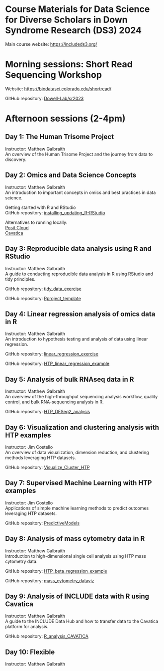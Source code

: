 # Course Materials for Data Science for Diverse Scholars in Down Syndrome Research (DS3) 2024  
<!-- Course Description: -->
Main course website: https://includeds3.org/
<!-- Any other info/links here? -->

# Morning sessions: Short Read Sequencing Workshop
Website: https://biodatasci.colorado.edu/shortread/

GitHub repository: [Dowell-Lab/sr2023](https://github.com/Dowell-Lab/sr2023)

<!-- This content will not appear in the rendered Markdown -->
<!-- Add brief summary/sentence for each day? -->
<!-- Add links to slides for each day -->
<!-- Add numbers or day labels to each heading? -->

# Afternoon sessions (2-4pm)

## Day 1: The Human Trisome Project 
Instructor: Matthew Galbraith  
An overview of the Human Trisome Project and the journey from data to discovery.  
<!-- Slides: Add links to slides for each day? -->

## Day 2: Omics and Data Science Concepts
Instructor: Matthew Galbraith  
An introduction to important concepts in omics and best practices in data science.  
<!-- Slides: Add links to slides for each day? -->

Getting started with R and RStudio  
GitHub repository: [installing_updating_R-RStudio](https://github.com/DS3-2024/installing_updating_R-RStudio)

Alternatives to running locally:  
[Posit Cloud](https://posit.cloud/)  
[Cavatica](https://www.cavatica.org/)

## Day 3: Reproducible data analysis using R and RStudio
Instructor: Matthew Galbraith  
A guide to conducting reproducible data analysis in R using RStudio and tidy principles.  
<!-- Slides: Add links to slides for each day? -->

GitHub repository: [tidy_data_exercise](https://github.com/DS3-2024/tidy_data_exercise)

GitHub repository: [Rproject_template](https://github.com/DS3-2024/Rproject_template)

## Day 4: Linear regression analysis of omics data in R
Instructor: Matthew Galbraith  
An introduction to hypothesis testing and analysis of data using linear regression.  
<!-- Slides: Add links to slides for each day? -->

GitHub repository: [linear_regression_exercise](https://github.com/DS3-2024/linear_regression_exercise)

GitHub repository: [HTP_linear_regression_example](https://github.com/DS3-2024/HTP_linear_regression_example)

## Day 5: Analysis of bulk RNAseq data in R 
Instructor: Matthew Galbraith  
An overview of the high-throughput sequencing analysis workflow, quality control, and bulk RNA-sequencing analysis in R.  
<!-- Slides: Add links to slides for each day? -->

GitHub repository: [HTP_DESeq2_analysis](https://github.com/DS3-2024/HTP_DESeq2_analysis)

## Day 6: Visualization and clustering analysis with HTP examples 
Instructor: Jim Costello   
An overview of data visualization, dimension reduction, and clustering methods leveraging HTP datasets.  

GitHub repository: [Visualize_Cluster_HTP](https://github.com/DS3-2024/Visualize_Cluster_HTP)

## Day 7: Supervised Machine Learning with HTP examples
Instructor: Jim Costello   
Applications of simple machine learning methods to predict outcomes leveraging HTP datasets.  

GitHub repository: [PredictiveModels](https://github.com/DS3-2024/PredictiveModels)

## Day 8: Analysis of mass cytometry data in R
Instructor: Matthew Galbraith  
Introduction to high-dimensional single cell analysis using HTP mass cytometry data.  
<!-- Slides: Add links to slides for each day? -->

GitHub repository: [HTP_beta_regression_example](https://github.com/DS3-2024/HTP_beta_regression_example)

GitHub repository: [mass_cytometry_dataviz](https://github.com/DS3-2024/mass_cytometry_dataviz)

## Day 9: Analysis of INCLUDE data with R using Cavatica
Instructor: Matthew Galbraith  
A guide to the INCLUDE Data Hub and how to transfer data to the Cavatica platform for analysis. 
<!-- Slides: Add links to slides for each day? -->

GitHub repository: [R_analysis_CAVATICA](https://github.com/DS3-2024/R_analysis_CAVATICA)

## Day 10: Flexible
Instructor: Matthew Galbraith  
<!-- Need title / content? -->
<!-- Time to finish earlier scripts etc -->
<!-- More HTP data types?   -->
<!-- Other analyses? eg Fisher, Wilcox?   -->


